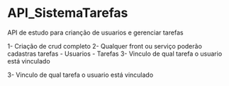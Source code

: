 # API_SistemaTarefas
API de estudo para crianção de usuarios e gerenciar tarefas

1- Criação de crud completo
2- Qualquer front ou serviço poderão cadastras tarefas
	- Usuarios
	- Tarefas
3- Vinculo de qual tarefa o usuario está vinculado

3- Vinculo de qual tarefa o usuario está vinculado
